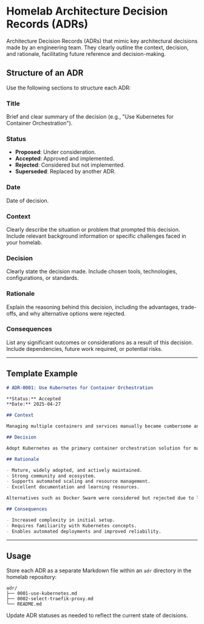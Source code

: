 # Homelab Architecture Decision Records (ADRs)

Architecture Decision Records (ADRs) that mimic key architectural decisions made by an engineering team. They clearly outline the context, decision, and rationale, facilitating future reference and decision-making.

## Structure of an ADR

Use the following sections to structure each ADR:

### Title

Brief and clear summary of the decision (e.g., "Use Kubernetes for Container Orchestration").

### Status

- **Proposed**: Under consideration.
- **Accepted**: Approved and implemented.
- **Rejected**: Considered but not implemented.
- **Superseded**: Replaced by another ADR.

### Date

Date of decision.

### Context

Clearly describe the situation or problem that prompted this decision. Include relevant background information or specific challenges faced in your homelab.

### Decision

Clearly state the decision made. Include chosen tools, technologies, configurations, or standards.

### Rationale

Explain the reasoning behind this decision, including the advantages, trade-offs, and why alternative options were rejected.

### Consequences

List any significant outcomes or considerations as a result of this decision. Include dependencies, future work required, or potential risks.

---

## Template Example

```markdown
# ADR-0001: Use Kubernetes for Container Orchestration

**Status:** Accepted  
**Date:** 2025-04-27

## Context

Managing multiple containers and services manually became cumbersome and error-prone. Scalability and ease of management became critical requirements.

## Decision

Adopt Kubernetes as the primary container orchestration solution for managing workloads and deployments.

## Rationale

- Mature, widely adopted, and actively maintained.
- Strong community and ecosystem.
- Supports automated scaling and resource management.
- Excellent documentation and learning resources.

Alternatives such as Docker Swarm were considered but rejected due to lower feature richness and community support.

## Consequences

- Increased complexity in initial setup.
- Requires familiarity with Kubernetes concepts.
- Enables automated deployments and improved reliability.
```

---

## Usage

Store each ADR as a separate Markdown file within an `adr` directory in the homelab repository:

```
adr/
├── 0001-use-kubernetes.md
├── 0002-select-traefik-proxy.md
└── README.md
```

Update ADR statuses as needed to reflect the current state of decisions.


